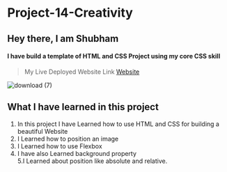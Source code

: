 # Project-14-Creativity

## Hey there, I am Shubham

#### I have build a template of HTML and CSS Project using my core CSS skill

> My Live Deployed Website Link [Website](https://lucent-gumdrop-699ce4.netlify.app)  


![download (7)](https://user-images.githubusercontent.com/101961231/182021058-b0f2e8db-7a25-4756-b852-8981656e8ab5.png)

 ## What I have learned in this project

1. In this project I have Learned how to use HTML and CSS for building a beautiful Website  
2. I Learned how to position an image   
3. I Learned how to use Flexbox  
4. I have also Learned background property  
5.I Learned about position like absolute and relative.